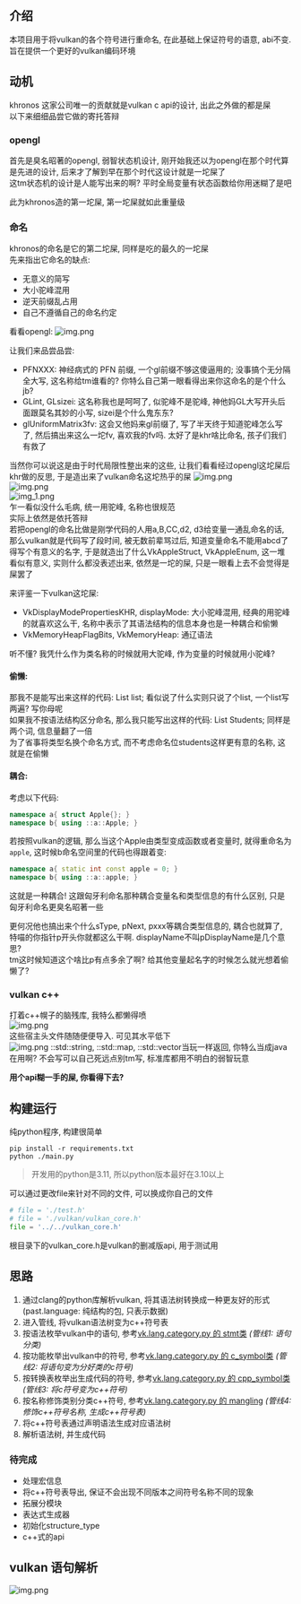 ## 介绍
本项目用于将vulkan的各个符号进行重命名, 在此基础上保证符号的语意, abi不变.  
旨在提供一个更好的vulkan编码环境

## 动机
khronos 这家公司唯一的贡献就是vulkan c api的设计, 出此之外做的都是屎  
以下来细细品尝它做的寄托答辩  

### opengl
首先是臭名昭著的opengl, 弱智状态机设计, 刚开始我还以为opengl在那个时代算是先进的设计, 后来才了解到早在那个时代这设计就是一坨屎了  
这tm状态机的设计是人能写出来的啊? 平时全局变量有状态函数给你用迷糊了是吧

此为khronos造的第一坨屎, 第一坨屎就如此重量级

### 命名
khronos的命名是它的第二坨屎, 同样是吃的最久的一坨屎  
先来指出它命名的缺点:
* 无意义的简写
* 大小驼峰混用
* 逆天前缀乱占用
* 自己不遵循自己的命名约定

看看opengl:
![img.png](../../resource/img.png)

让我们来品尝品尝:
* PFNXXX: 神经病式的 PFN 前缀, 一个gl前缀不够这傻逼用的; 没事搞个无分隔全大写, 这名称给tm谁看的? 你特么自己第一眼看得出来你这命名的是个什么jb?
* GLint, GLsizei: 这名称我也是呵呵了, 似驼峰不是驼峰, 神他妈GL大写开头后面跟莫名其妙的小写, sizei是个什么鬼东东?
* glUniformMatrix3fv: 这会又他妈来gl前缀了, 写了半天终于知道驼峰怎么写了, 然后搞出来这么一坨fv, 喜欢我的fv吗. 太好了是khr啥比命名, 孩子们我们有救了

当然你可以说这是由于时代局限性整出来的这些, 让我们看看经过opengl这坨屎后khr做的反思, 于是造出来了vulkan命名这坨热乎的屎
![img.png](../../resource/img2.png)  
![img.png](../../resource/img_2.png)  
![img_1.png](../../resource/img_1.png)  
乍一看似没什么毛病, 统一用驼峰, 名称也很规范  
实际上依然是依托答辩  
若把opengl的命名比做是刚学代码的人用a,B,CC,d2, d3给变量一通乱命名的话, 那么vulkan就是代码写了段时间, 被无数前辈骂过后, 知道变量命名不能用abcd了  
得写个有意义的名字, 于是就造出了什么VkAppleStruct, VkAppleEnum, 这一堆看似有意义, 实则什么都没表述出来, 依然是一坨的屎, 只是一眼看上去不会觉得是屎罢了  

来评鉴一下vulkan这坨屎:
* VkDisplayModePropertiesKHR, displayMode: 大小驼峰混用, 经典的用驼峰的就喜欢这么干, 名称中表示了其语法结构的信息本身也是一种耦合和偷懒  
* VkMemoryHeapFlagBits, VkMemoryHeap: 通辽语法  

听不懂? 我凭什么作为类名称的时候就用大驼峰, 作为变量的时候就用小驼峰?   
#### 偷懒:  
那我不是能写出来这样的代码: List list; 看似说了什么实则只说了个list, 一个list写两遍? 写你母呢    
如果我不按语法结构区分命名, 那么我只能写出这样的代码: List Students; 同样是两个词, 信息量翻了一倍   
为了省事将类型名换个命名方式, 而不考虑命名位students这样更有意的名称, 这就是在偷懒 
#### 耦合:  
考虑以下代码:
```cpp
namespace a{ struct Apple{}; }
namespace b{ using ::a::Apple; }
```
若按照vulkan的逻辑, 那么当这个Apple由类型变成函数或者变量时, 就得重命名为`apple`, 这时候b命名空间里的代码也得跟着变:
```cpp
namespace a{ static int const apple = 0; }
namespace b{ using ::a::apple; }
```
这就是一种耦合! 这跟匈牙利命名那种耦合变量名和类型信息的有什么区别, 只是匈牙利命名更臭名昭著一些

更何况他也搞出来个什么sType, pNext, pxxx等耦合类型信息的, 耦合也就算了, 特喵的你指针p开头你就都这么干啊. displayName不叫pDisplayName是几个意思?  
tm这时候知道这个啥比p有点多余了啊? 给其他变量起名字的时候怎么就光想着偷懒了?

### vulkan c++
打着c++幌子的脑残库, 我特么都懒得喷  
![img.png](../../resource/img_3.png)  
这些宿主头文件随随便便导入. 可见其水平低下  
![img.png](../../resource/img_4.png)
::std::string, ::std::map, ::std::vector当玩一样返回, 你特么当成java在用啊? 不会写可以自己死远点别tm写, 标准库都用不明白的弱智玩意  

**用个api糊一手的屎, 你看得下去?**

## 构建运行
纯python程序, 构建很简单
```shell
pip install -r requirements.txt
python ./main.py
```
> 开发用的python是3.11, 所以python版本最好在3.10以上

可以通过更改file来针对不同的文件, 可以换成你自己的文件

```python
# file = './test.h'
# file = './vulkan/vulkan_core.h'
file = '../../vulkan_core.h'
```
根目录下的vulkan_core.h是vulkan的删减版api, 用于测试用

## 思路
1. 通过clang的python库解析vulkan, 将其语法树转换成一种更友好的形式(past.language: 纯结构的包, 只表示数据)
2. 进入管线, 将vulkan语法树变为c++符号表
3. 按语法枚举vulkan中的语句, 参考[vk.lang.category.py 的 stmt类](./vk/lang/category.py) _(管线1: 语句分类)_
4. 按功能枚举出vulkan中的符号, 参考[vk.lang.category.py 的 c_symbol类](./vk/lang/category.py) _(管线2: 将语句变为分好类的c符号)_
5. 按转换表枚举出生成代码的符号, 参考[vk.lang.category.py 的 cpp_symbol类](./vk/lang/category.py) _(管线3: 将c符号变为c++符号)_
6. 按名称修饰类别分类c++符号, 参考[vk.lang.category.py 的 mangling](./vk/lang/category.py) _(管线4: 修饰c++符号名称, 生成c++符号表)_
7. 将c++符号表通过声明语法生成对应语法树
8. 解析语法树, 并生成代码

### 待完成
* 处理宏信息
* 将c++符号表导出, 保证不会出现不同版本之间符号名称不同的现象
* 拓展分模块
* 表达式生成器
* 初始化structure_type
* c++式的api

## vulkan 语句解析
![img.png](resource/img_5.png)
